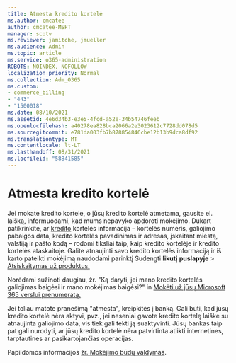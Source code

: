 ```yaml
---
title: Atmesta kredito kortelė
ms.author: cmcatee
author: cmcatee-MSFT
manager: scotv
ms.reviewer: jamitche, jmueller
ms.audience: Admin
ms.topic: article
ms.service: o365-administration
ROBOTS: NOINDEX, NOFOLLOW
localization_priority: Normal
ms.collection: Adm_O365
ms.custom:
- commerce_billing
- "443"
- "1500018"
ms.date: 08/10/2021
ms.assetid: 4e6d34b3-e3e5-4fcd-a52e-34b54746feeb
ms.openlocfilehash: a40278ea828bca2066a2e3023612c7728dd078d5
ms.sourcegitcommit: e781da003fb7b878854846cbe12b13b9dca8df92
ms.translationtype: MT
ms.contentlocale: lt-LT
ms.lasthandoff: 08/31/2021
ms.locfileid: "58841585"
---
```

# <a name="declined-credit-card"></a>Atmesta kredito kortelė

Jei mokate kredito kortele, o jūsų kredito kortelė atmetama, gausite el. laišką, informuodami, kad mums nepavyko apdoroti mokėjimo. Dukart patikrinkite, ar [kredito](https://go.microsoft.com/fwlink/p/?linkid=842054) kortelės informacija – kortelės numeris, galiojimo pabaigos data, kredito kortelės pavadinimas ir adresas, įskaitant miestą, valstiją ir pašto kodą – rodomi tiksliai taip, kaip kredito kortelėje ir kredito kortelės ataskaitoje. Galite atnaujinti savo kredito kortelės informaciją ir iš karto pateikti mokėjimą naudodami parinktį Sudengti **likutį** **puslapyje**  >  [Atsiskaitymas už produktus.](https://go.microsoft.com/fwlink/p/?linkid=842054)

Norėdami sužinoti daugiau, žr. "Ką daryti, jei mano kredito kortelės galiojimas baigėsi ir mano mokėjimas baigėsi?" in [Mokėti už jūsų Microsoft 365 verslui prenumeratą.](https://docs.microsoft.com/microsoft-365/commerce/billing-and-payments/pay-for-your-subscription#what-if-my-credit-card-was-declined-and-my-payment-is-past-due)
  
Jei toliau matote pranešimą "atmesta", kreipkitės į banką. Gali būti, kad jūsų kredito kortelė nėra aktyvi, pvz., jei neseniai gavote kredito kortelę laiške su atnaujinta galiojimo data, vis tiek gali tekti ją suaktyvinti. Jūsų bankas taip pat gali nurodyti, ar jūsų kredito kortelė nėra patvirtinta atlikti internetines, tarptautines ar pasikartojančias operacijas.
  
Papildomos informacijos [žr. Mokėjimo būdų valdymas](https://docs.microsoft.com/microsoft-365/commerce/billing-and-payments/manage-payment-methods).